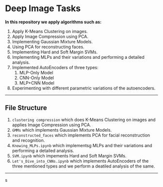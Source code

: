 # **Deep Image Tasks**

**In this repository we apply algorithms such as:**
1. Apply K-Means Clustering on images.
2. Apply Image Compression using PCA.
3. Implementing Gaussian Mixture Models.
4. Using PCA for reconstructing faces.
5. Implementing Hard and Soft Margin SVMs.
6. Implementing MLPs and their variations and performing a detailed analysis.
7. Implemented AutoEncoders of three types:
    1. MLP-Only Model
    2. CNN-Only Model
    3. MLP+CNN Model
8. Experimenting with different parametric variations of the autoencoders.
-----

## **File Structure**

1. `clustering compression` which does K-Means Clustering on images and applies Image Compression using PCA.
2. `GMMs` which implements Gaussian Mixture Models.
3. `reconstructed_faces` which implements PCA for facial reconstruction and recognition. 
4. `Knowing_MLPs.ipynb` which implementsg MLPs and their variations and performing a detailed analysis.
5. `SVM.ipynb` which impements Hard and Soft Margin SVMs.
6. `Let's_Dive_into_CNNs.ipynb` which implements AutoEncoders of the three mentioned types and we perform a deatiled analysis of the same. 

----
s

